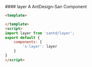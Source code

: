 <cn>
#### layer
A AntDesign-San Component
</cn>

```html
<template>

</template>
<script>
import layer from 'santd/layer';
export default {
    components: {
        's-layer': layer
    }
}
</script>
```
